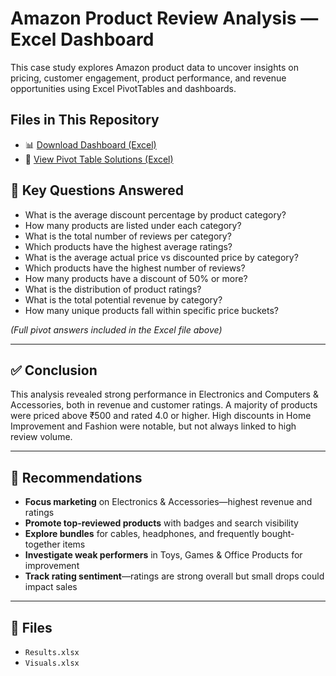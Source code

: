 # Amazon Product Review Analysis — Excel Dashboard
This case study explores Amazon product data to uncover insights on pricing, customer engagement, product performance, and revenue opportunities using Excel PivotTables and dashboards.

## Files in This Repository

- 📊 [Download Dashboard (Excel)](./Visuals.xlsx)
- 📑 [View Pivot Table Solutions (Excel)](./Results.xlsx)

## 🧠 Key Questions Answered

- What is the average discount percentage by product category?
- How many products are listed under each category?
- What is the total number of reviews per category?
- Which products have the highest average ratings?
- What is the average actual price vs discounted price by category?
- Which products have the highest number of reviews?
- How many products have a discount of 50% or more?
- What is the distribution of product ratings?
- What is the total potential revenue by category?
- How many unique products fall within specific price buckets?

*(Full pivot answers included in the Excel file above)*

---

## ✅ Conclusion

This analysis revealed strong performance in Electronics and Computers & Accessories, both in revenue and customer ratings. A majority of products were priced above ₹500 and rated 4.0 or higher. High discounts in Home Improvement and Fashion were notable, but not always linked to high review volume.

---

## 📌 Recommendations

- **Focus marketing** on Electronics & Accessories—highest revenue and ratings  
- **Promote top-reviewed products** with badges and search visibility  
- **Explore bundles** for cables, headphones, and frequently bought-together items  
- **Investigate weak performers** in Toys, Games & Office Products for improvement  
- **Track rating sentiment**—ratings are strong overall but small drops could impact sales

---


## 🔗 Files
- `Results.xlsx`
- `Visuals.xlsx`

